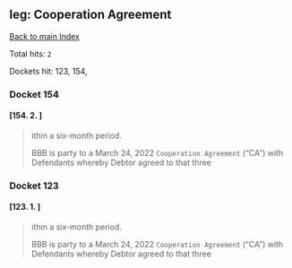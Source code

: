 
## leg: Cooperation Agreement

[Back to main Index](README.md)

Total hits: `2`

Dockets hit: 123, 154, 

### Docket 154

#### [154. 2. ]
> ithin a six-month period. 
> 
> BBB is party to a March 24, 2022 `Cooperation Agreement` \(“CA”\) with Defendants whereby Debtor agreed to that three

### Docket 123

#### [123. 1. ]
> ithin a six-month period. 
> 
> BBB is party to a March 24, 2022 `Cooperation Agreement` \(“CA”\) with Defendants whereby Debtor agreed to that three
